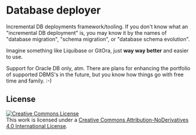 # Database deployer

Incremental DB deployments framework/tooling. If you don't know what an "incremental DB deployment" is, you may know it by the names of "database migration", "schema migration", or "database schema evolution".

Imagine something like Liquibase or GitOra, just **way way better** and easier to use.

Support for Oracle DB only, atm. There are plans for enhancing the portfolio of supported DBMS's in the future, but you know how things go with free time and family. :-)

## License

<a rel="license" href="http://creativecommons.org/licenses/by-nd/4.0/"><img alt="Creative Commons License" style="border-width:0" src="https://i.creativecommons.org/l/by-nd/4.0/88x31.png" /></a><br />This work is licensed under a <a rel="license" href="http://creativecommons.org/licenses/by-nd/4.0/">Creative Commons Attribution-NoDerivatives 4.0 International License</a>.
